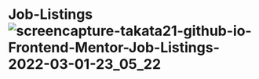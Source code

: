 # Job-Listings![screencapture-takata21-github-io-Frontend-Mentor-Job-Listings-2022-03-01-23_05_22](https://user-images.githubusercontent.com/54631891/156293022-c3c7484b-2634-4eca-9080-e5e2d96b6111.png)
